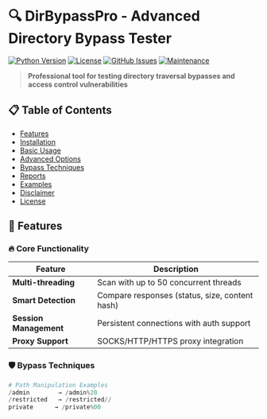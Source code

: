 # 🔍 DirBypassPro - Advanced Directory Bypass Tester

[![Python Version](https://img.shields.io/badge/python-3.7%2B-blue.svg)](https://www.python.org/downloads/)
[![License](https://img.shields.io/badge/license-MIT-green.svg)](LICENSE)
[![GitHub Issues](https://img.shields.io/github/issues/caio-henrique/dirbypasspro.svg)](https://github.com/caio-henrique/dirbypasspro/issues)
[![Maintenance](https://img.shields.io/badge/Maintained%3F-yes-green.svg)](https://github.com/caio-henrique/dirbypasspro/graphs/commit-activity)

> **Professional tool for testing directory traversal bypasses and access control vulnerabilities**

## 📋 Table of Contents
- [Features](#-features)
- [Installation](#-installation)
- [Basic Usage](#-basic-usage)
- [Advanced Options](#-advanced-options)
- [Bypass Techniques](#-bypass-techniques)
- [Reports](#-reports)
- [Examples](#-examples)
- [Disclaimer](#-disclaimer)
- [License](#-license)

## 🚀 Features

### 🔥 Core Functionality
| Feature | Description |
|---------|-------------|
| **Multi-threading** | Scan with up to 50 concurrent threads |
| **Smart Detection** | Compare responses (status, size, content hash) |
| **Session Management** | Persistent connections with auth support |
| **Proxy Support** | SOCKS/HTTP/HTTPS proxy integration |

### 🛡️ Bypass Techniques
```python
# Path Manipulation Examples
/admin        → /admin%20
/restricted   → /restricted//
private      → /private%00
